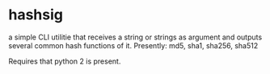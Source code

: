 hashsig
=======
a simple CLI utilitie that receives a string or strings as argument and outputs several common hash functions of it. 
Presently: md5, sha1, sha256, sha512

Requires that python 2 is present. 
